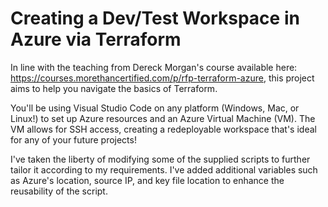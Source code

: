 # Creating a Dev/Test Workspace in Azure via Terraform

In line with the teaching from Dereck Morgan's course available here: https://courses.morethancertified.com/p/rfp-terraform-azure, this project aims to help you navigate the basics of Terraform. 

You'll be using Visual Studio Code on any platform (Windows, Mac, or Linux!) to set up Azure resources and an Azure Virtual Machine (VM). The VM allows for SSH access, creating a redeployable workspace that's ideal for any of your future projects!

I've taken the liberty of modifying some of the supplied scripts to further tailor it according to my requirements. I've added additional variables such as Azure's location, source IP, and key file location to enhance the reusability of the script.